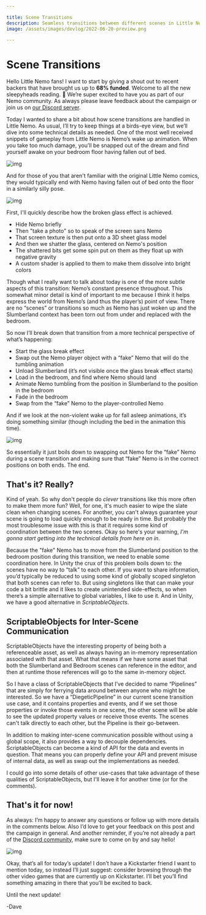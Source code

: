```yaml
---

title: Scene Transitions
description: Seamless transitions between different scenes in Little Nemo
image: /assets/images/devlog/2022-06-20-preview.png

---
```


# Scene Transitions

Hello Little Nemo fans! I want to start by giving a shout out to recent backers that have brought us up to **68% funded**. Welcome to all the new sleepyheads reading. 👋 We’re super excited to have you as part of our Nemo community. As always please leave feedback about the campaign or join us on [our Discord server](https://discord.com/invite/9NymgSJAVp).

Today I wanted to share a bit about how scene transitions are handled in Little Nemo. As usual, I’ll try to keep things at a birds-eye view, but we’ll dive into some technical details as needed. One of the most well received snippets of gameplay from Little Nemo is Nemo’s wake up animation. When you take too much damage, you’ll be snapped out of the dream and find yourself awake on your bedroom floor having fallen out of bed.

![img](https://i.kickstarter.com/assets/037/708/760/57b026905254bb84faee51b293998931_original.gif?fit=scale-down&origin=ugc&q=92&width=700&sig=fGaGDQkF%2Ba%2BJAvcAqaRezP%2BCvtXWF4astvCjmfKeQhg%3D)

And for those of you that aren't familiar with the original Little Nemo comics, they would typically end with Nemo having fallen out of bed onto the floor in a similarly silly pose.

![img](https://i.kickstarter.com/assets/037/708/769/b25a59a6b3e85eea2dfe47952fdc9ede_original.jpg?fit=scale-down&origin=ugc&q=92&width=700&sig=r30ODCMEsMphDTDB6V3V8hRObP6DjterC4M6jcSzQeA%3D)

First, I'll quickly describe how the broken glass effect is achieved.

- Hide Nemo briefly
- Then "take a photo" so to speak of the screen sans Nemo
- That screen texture is then put onto a 3D sheet glass model
- And then we shatter the glass, centered on Nemo's position
- The shattered bits get some spin put on them as they float up with negative gravity
- A custom shader is applied to them to make them dissolve into bright colors

Though what I really want to talk about today is one of the more subtle aspects of this transition: Nemo’s constant presence throughout. This somewhat minor detail is kind of important to me because I think it helps express the world from Nemo’s (and thus the player’s) point of view. There are no “scenes” or transitions so much as Nemo has just woken up and the Slumberland context has been torn out from under and replaced with the bedroom.

So now I’ll break down that transition from a more technical perspective of what’s happening:

- Start the glass break effect
- Swap out the Nemo player object with a “fake” Nemo that will do the tumbling animation
- Unload Slumberland (it’s not visible once the glass break effect starts)
- Load in the bedroom, and find where Nemo should land
- Animate Nemo tumbling from the position in Slumberland to the position in the bedroom
- Fade in the bedroom
- Swap from the “fake” Nemo to the player-controlled Nemo

And if we look at the non-violent wake up for fall asleep animations, it’s doing something similar (though including the bed in the animation this time).

![img](https://i.kickstarter.com/assets/037/708/802/e92f7dc3c16610fe678bea95be3ca180_original.gif?fit=scale-down&origin=ugc&q=92&width=700&sig=a%2BFanGTlieJ7XWnvjNxAOqAYDTWOOsvtfORfZmLGZUA%3D)

So essentially it just boils down to swapping out Nemo for the “fake” Nemo during a scene transition and making sure that “fake” Nemo is in the correct positions on both ends. The end.

## That's it? Really?

Kind of yeah. So why don't people do *clever* transitions like this more often to make them more fun? Well, for one, it's much easier to wipe the slate clean when changing scenes. For another, you can't always guarantee your scene is going to load quickly enough to be ready in time. But probably the most troublesome issue with this is that it requires some kind of coordination between the two scenes. Okay so here's your warning, *I'm gonna start getting into the technical details from here on in*.

Because the "fake" Nemo has to move from the Slumberland position to the bedroom position during this transition, we need to enable some coordination here. In Unity the crux of this problem boils down to: the scenes have no way to “talk” to each other. If you want to share information, you’d typically be reduced to using some kind of globally scoped singleton that both scenes can refer to. But using singletons like that can make your code a bit brittle and it likes to create unintended side-effects, so when there’s a simple alternative to global variables, I like to use it. And in Unity, we have a good alternative in *ScriptableObjects*.

## ScriptableObjects for Inter-Scene Communication

ScriptableObjects have the interesting property of being both a referenceable asset, as well as always having an in-memory representation associated with that asset. What that means if we have some asset that both the Slumberland and Bedroom scenes can reference in the editor, and then at runtime those references will go to the same in-memory object.

So I have a class of ScriptableObjects that I’ve decided to name “Pipelines” that are simply for ferrying data around between anyone who might be interested. So we have a “DiegeticPipeline” in our current scene transition use case, and it contains properties and events, and if we set those properties or invoke those events in one scene, the other scene will be able to see the updated property values or receive those events. The scenes can't talk directly to each other, but the Pipeline is their go-between.

In addition to making inter-scene communication possible without using a global scope, it also provides a way to decouple dependencies. ScriptableObjects can become a kind of API for the data and events in question. That means you can properly define your API and prevent misuse of internal data, as well as swap out the implementations as needed.

I could go into some details of other use-cases that take advantage of these qualities of ScriptableObjects, but I'll leave it for another time (or for the comments).

## That's it for now!

As always: I’m happy to answer any questions or follow up with more details in the comments below. Also I’d love to get your feedback on this post and the campaign in general. And another reminder, if you’re not already a part of the [Discord community](https://discord.com/invite/9NymgSJAVp), make sure to come on by and say hello!

![img](https://i.kickstarter.com/assets/037/708/981/96839a028a684c4bc6bbf4add7f2d1fa_original.png?fit=scale-down&origin=ugc&width=700&sig=%2BEAKEGmIXifDChYT7SVLMCrFEMwWt3fDECOsom9Ati8%3D)



Okay, that’s all for today’s update! I don’t have a Kickstarter friend I want to mention today, so instead I’ll just suggest: consider browsing through the other video games that are currently up on Kickstarter. I’ll bet you’ll find something amazing in there that you’ll be excited to back.

Until the next update!

-Dave
